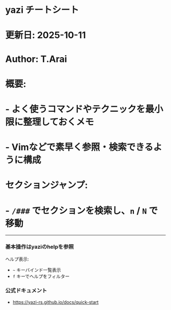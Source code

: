 # yazi チートシート
# 更新日: 2025-10-11
# Author: T.Arai
# 概要:
#  - よく使うコマンドやテクニックを最小限に整理しておくメモ
#  - Vimなどで素早く参照・検索できるように構成
#
# セクションジャンプ:
#  - `/###` でセクションを検索し、`n` / `N` で移動
---
### 基本操作はyaziのhelpを参照
ヘルプ表示:
- `~` キーバインド一覧表示
- `f` キーでヘルプをフィルター

### 公式ドキュメント
- https://yazi-rs.github.io/docs/quick-start

